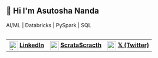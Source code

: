 ## 👋 Hi I'm Asutosha Nanda

AI/ML | Databricks | PySpark | SQL  

<table align="left">
  <tr >
    
  <th>
   <img align="center" width="24" height="24" src="https://img.icons8.com/fluency/48/linkedin.png" alt="linkedin"/>   
  <a href="" />   LinkedIn
    </th> 
        
  <th>
       <img align="center" width="24" height="24" src="https://yt3.googleusercontent.com/aoFggIkCFvmfOpoieLbVXa9FqZNLWuoyBBmfCcdFdRGNwnGW4IH3MhxsWLno_LvpyTeeuV9745E=s900-c-k-c0x00ffffff-no-rj"/>
        <a href="https://platform.stratascratch.com/user/itsasutosha">ScrataScracth</a>
    </th>
     <th>
       <img width="24" height="24" align="center" src="https://netolink.com/wp-content/uploads/2024/12/X.png"/>
      <a href="https://x.com/its_asutosha" />   𝕏 (Twitter)
    </th> 
  </tr>

</table>
</section>
</header>  
<section>  
<br>
<br>

